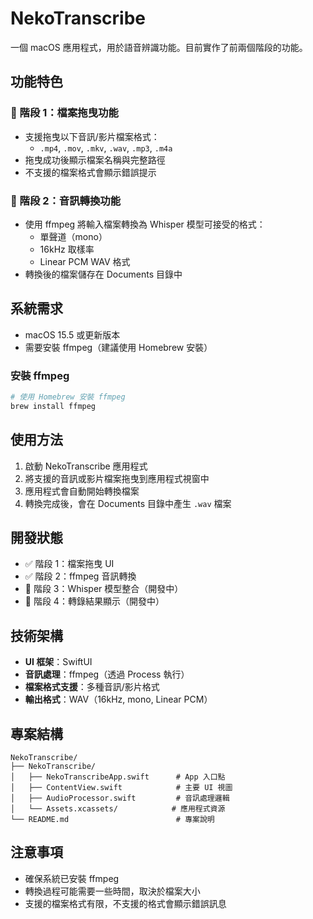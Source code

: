 # NekoTranscribe

一個 macOS 應用程式，用於語音辨識功能。目前實作了前兩個階段的功能。

## 功能特色

### 🎯 階段 1：檔案拖曳功能
- 支援拖曳以下音訊/影片檔案格式：
  - `.mp4`, `.mov`, `.mkv`, `.wav`, `.mp3`, `.m4a`
- 拖曳成功後顯示檔案名稱與完整路徑
- 不支援的檔案格式會顯示錯誤提示

### 🎯 階段 2：音訊轉換功能
- 使用 ffmpeg 將輸入檔案轉換為 Whisper 模型可接受的格式：
  - 單聲道（mono）
  - 16kHz 取樣率
  - Linear PCM WAV 格式
- 轉換後的檔案儲存在 Documents 目錄中

## 系統需求

- macOS 15.5 或更新版本
- 需要安裝 ffmpeg（建議使用 Homebrew 安裝）

### 安裝 ffmpeg

```bash
# 使用 Homebrew 安裝 ffmpeg
brew install ffmpeg
```

## 使用方法

1. 啟動 NekoTranscribe 應用程式
2. 將支援的音訊或影片檔案拖曳到應用程式視窗中
3. 應用程式會自動開始轉換檔案
4. 轉換完成後，會在 Documents 目錄中產生 `.wav` 檔案

## 開發狀態

- ✅ 階段 1：檔案拖曳 UI
- ✅ 階段 2：ffmpeg 音訊轉換
- 🔄 階段 3：Whisper 模型整合（開發中）
- 🔄 階段 4：轉錄結果顯示（開發中）

## 技術架構

- **UI 框架**：SwiftUI
- **音訊處理**：ffmpeg（透過 Process 執行）
- **檔案格式支援**：多種音訊/影片格式
- **輸出格式**：WAV（16kHz, mono, Linear PCM）

## 專案結構

```
NekoTranscribe/
├── NekoTranscribe/
│   ├── NekoTranscribeApp.swift      # App 入口點
│   ├── ContentView.swift            # 主要 UI 視圖
│   ├── AudioProcessor.swift         # 音訊處理邏輯
│   └── Assets.xcassets/            # 應用程式資源
└── README.md                        # 專案說明
```

## 注意事項

- 確保系統已安裝 ffmpeg
- 轉換過程可能需要一些時間，取決於檔案大小
- 支援的檔案格式有限，不支援的格式會顯示錯誤訊息 